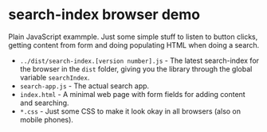# search-index browser demo

Plain JavaScript exammple. Just some simple stuff to listen to button clicks, getting content from form and doing populating HTML when doing a search.

* `../dist/search-index.[version number].js` - The latest search-index for the browser in the `dist` folder, giving you the library through the global variable `searchIndex`.
* `search-app.js` - The actual search app.
* `index.html` - A minimal web page with form fields for adding content and searching.
* `*.css` - Just some CSS to make it look okay in all browsers (also on mobile phones).
